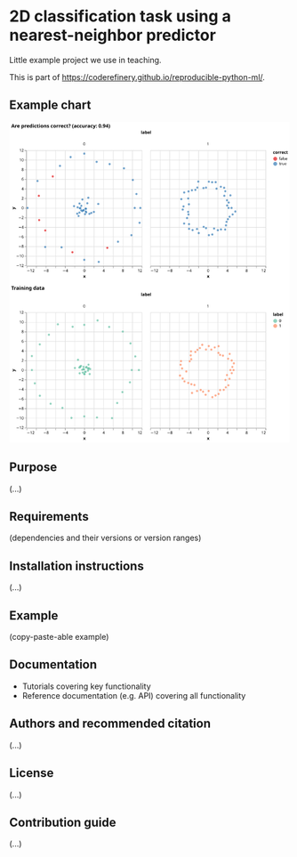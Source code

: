 # 2D classification task using a nearest-neighbor predictor

Little example project we use in teaching.

This is part of https://coderefinery.github.io/reproducible-python-ml/.


## Example chart

![Example chart](reference/chart.svg)


## Purpose

(...)


## Requirements

(dependencies and their versions or version ranges)


## Installation instructions

(...)


## Example

(copy-paste-able example)


## Documentation

- Tutorials covering key functionality
- Reference documentation (e.g. API) covering all functionality


## Authors and recommended citation

(...)


## License

(...)


## Contribution guide

(...)

